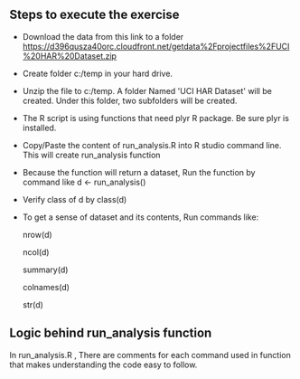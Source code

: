## Steps to execute the exercise  


* Download the data from this link to a folder 
https://d396qusza40orc.cloudfront.net/getdata%2Fprojectfiles%2FUCI%20HAR%20Dataset.zip

* Create folder c:/temp in your hard drive.

* Unzip the file to c:/temp. A folder Named 'UCI HAR Dataset' will be created. Under this folder, two subfolders will be created.  
  
* The R script is using functions that need plyr R package. Be sure plyr is installed.  

* Copy/Paste the content of run_analysis.R into R studio command line. This will create run_analysis function 

* Because the function will return a dataset, Run the function by command like 
  d <- run_analysis()

* Verify class of d by 
   class(d)

* To get a sense of dataset and its contents,  Run commands like:
 
    nrow(d)
   
    ncol(d)
   
    summary(d)
   
    colnames(d)
   
    str(d) 
   
   
 ## Logic behind run_analysis function 
 
 In run_analysis.R ,  There are comments for each command used in function that makes understanding the code easy to follow. 
 
   
